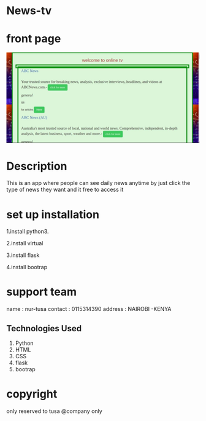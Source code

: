 # News-tv
# front page
 <img src="./front.jpeg">

# Description
This is an app where people can see daily news anytime by  just click the type of news they want and it free to access it 

# set up installation
1.install python3.

2.install virtual

3.install flask

4.install bootrap
# support team
name :  nur-tusa 
contact : 0115314390
address : NAIROBI -KENYA

## Technologies Used
1. Python
2. HTML
3. CSS
4. flask
5. bootrap



# copyright 
only reserved to tusa @company  only
